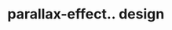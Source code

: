 # parallax-effect.. design                                                                                                                                                                                        

